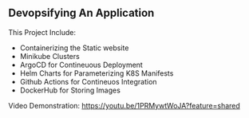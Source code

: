 ## Devopsifying An Application
This Project Include:
- Containerizing the Static website
- Minikube Clusters
- ArgoCD for Contineuous Deployment
- Helm Charts for Parameterizing K8S Manifests
- Github Actions for Contineuos Integration
- DockerHub for Storing Images

Video Demonstration: https://youtu.be/1PRMywtWoJA?feature=shared
